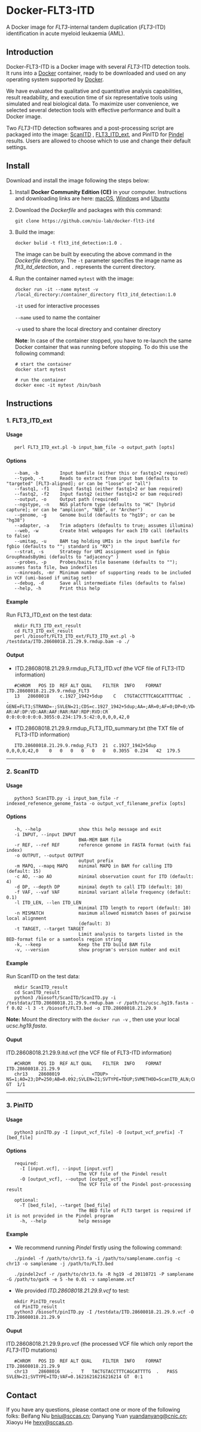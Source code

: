 # Docker-FLT3-ITD
A Docker image for *FLT3*-internal tandem duplication (*FLT3*-ITD) identification in acute myeloid leukaemia (AML).

## Introduction

Docker-FLT3-ITD is a Docker image with several *FLT3*-ITD detection tools. It runs into a [Docker](https://www.docker.com/) container, ready to be downloaded and used on any operating system supported by [Docker](https://www.docker.com/).

We have evaluated the qualitative and quantitative analysis capabilities, result readability, and execution time of six representative tools using simulated and real biological data. To maximize user convenience, we selected several detection tools with effective performance and built a Docker image.

Two *FLT3*-ITD detection softwares and a post-processing script are packaged into the image: [ScanITD](https://github.com/ylab-hi/ScanITD) , [FLT3_ITD_ext](https://github.com/ht50/FLT3_ITD_ext), and PinITD for [Pindel](https://github.com/genome/pindel) results. Users are allowed to choose which to use and change their default settings.

## Install

Download and install the image following the steps below:

1. Install **Docker Community Edition (CE)** in your computer. Instructions and downloading links are here: [macOS](https://hub.docker.com/editions/community/docker-ce-desktop-mac), [Windows](https://hub.docker.com/editions/community/docker-ce-desktop-windows) and [Ubuntu](https://docs.docker.com/install/linux/docker-ce/ubuntu/)

2. Download the *Dockerfile* and packages with this command:

   ```
   git clone https://github.com/niu-lab/docker-flt3-itd
   ```

3. Build the image:

   ```
   docker bulid -t flt3_itd_detection:1.0 .
   ```

   The image can be built by executing the above command in the *Dockerfile* directory. The `-t` parameter specifies the image name as *flt3_itd_detection*, and `.` represents the current directory.

4. Run the container named `mytest` with the image:

   ```
   docker run -it --name mytest -v /local_directory:/container_directory flt3_itd_detection:1.0 
   ```

   `-it` used for interactive processes

   `--name` used to name the container

   `-v` used to share the local directory and container directory
   
   **Note**: In case of the container stopped, you have to re-launch the same Docker container that was running before stopping. To do this use the following command:
   
   ```
   # start the container 
   docker start mytest
   
   # run the container
   docker exec -it mytest /bin/bash
   ```

## Instructions

### 1. FLT3_ITD_ext

#### Usage

```
   perl FLT3_ITD_ext.pl -b input_bam_file -o output_path [opts]
```

#### Options

```
   --bam, -b        Input bamfile (either this or fastq1+2 required)
   --typeb, -t      Reads to extract from input bam (defaults to "targeted" [FLT3-aligned]; or can be "loose" or "all")
   --fastq1, -f1    Input fastq1 (either fastq1+2 or bam required)
   --fastq2, -f2    Input fastq2 (either fastq1+2 or bam required)
   --output, -o     Output path (required)
   --ngstype, -n    NGS platform type (defaults to "HC" [hybrid capture]; or can be "amplicon", "NEB", or "Archer")
   --genome, -g     Genome build (defaults to "hg19"; or can be "hg38")
   --adapter, -a    Trim adapters (defaults to true; assumes illumina)
   --web, -w        Create html webpages for each ITD call (defaults to false)
   --umitag, -u     BAM tag holding UMIs in the input bamfile for fgbio (defaults to ""; standard is "RX")
   --strat, -s      Strategy for UMI assignment used in fgbio GroupReadsByUmi (defaults to "adjacency" )
   --probes, -p     Probes/baits file basename (defaults to ""); assumes fasta file, bwa indexfiles
   --minreads, -mr  Minimum number of supporting reads to be included in VCF (umi-based if umitag set)
   --debug, -d      Save all intermediate files (defaults to false)
   --help, -h       Print this help
```

#### Example

Run FLT3_ITD_ext on the test data:

```
   mkdir FLT3_ITD_ext_result
   cd FLT3_ITD_ext_result
   perl /biosoft/FLT3_ITD_ext/FLT3_ITD_ext.pl -b /testdata/ITD.28608018.21.29.9.rmdup.bam -o ./
```

#### Output 

*  ITD.28608018.21.29.9.rmdup_FLT3_ITD.vcf  (the VCF file of FLT3-ITD information)

```
   #CHROM	POS	ID	REF	ALT	QUAL	FILTER	INFO	FORMAT	ITD.28608018.21.29.9.rmdup_FLT3	
   13	28608018	c.1927_1942+5dup	C	CTGTACCTTTCAGCATTTTGAC	.	.	GENE=FLT3;STRAND=-;SVLEN=21;CDS=c.1927_1942+5dup;AA=;AR=0;AF=0;DP=0;VD=0;AAR=0;AAF=0;RAR=0.3055;RAF=0.234;RDP=179.5;RVD=42;SAMPLE=ITD.28608018.21.29.9.rmdup_FLT3	AR:AF:DP:VD:AAR:AAF:RAR:RAF:RDP:RVD:CR	0:0:0:0:0:0:0.3055:0.234:179.5:42:0,0,0,0,42,0
```

*  ITD.28608018.21.29.9.rmdup_FLT3_ITD_summary.txt  (the TXT file of FLT3-ITD information)

```
   ITD.28608018.21.29.9.rmdup_FLT3	21	c.1927_1942+5dup		0,0,0,0,42,0	0	0	0	0	0	0	0.3055	0.234	42	179.5
```
****
### 2. ScanITD

#### Usage

```
   python3 ScanITD.py -i input_bam_file -r indexed_refenence_genome_fasta -o output_vcf_filename_prefix [opts]
```

#### Options

```
   -h, --help              show this help message and exit
   -i INPUT, --input INPUT
                           BWA-MEM BAM file
   -r REF, --ref REF       reference genome in FASTA format (with fai index)
   -o OUTPUT, --output OUTPUT
                           output prefix
   -m MAPQ, --mapq MAPQ    minimal MAPQ in BAM for calling ITD (default: 15)
   -c AO, --ao AO          minimal observation count for ITD (default: 4)
   -d DP, --depth DP       minimal depth to call ITD (default: 10)
   -f VAF, --vaf VAF       minimal variant allele frequency (default: 0.1)
   -l ITD_LEN, --len ITD_LEN
                           minimal ITD length to report (default: 10)
   -n MISMATCH             maximum allowed mismatch bases of pairwise local alignment  
                           (default: 3)
   -t TARGET, --target TARGET
                           Limit analysis to targets listed in the BED-format file or a samtools region string
   -k, --keep              Keep the ITD build BAM file
   -v, --version           show program's version number and exit
```

#### Example

Run ScanITD on the test data:

```
   mkdir ScanITD_result
   cd ScanITD_result
   python3 /biosoft/ScanITD/ScanITD.py -i /testdata/ITD.28608018.21.29.9.rmdup.bam -r /path/to/ucsc.hg19.fasta -f 0.02 -l 3 -t /biosoft/FLT3.bed -o ITD.28608018.21.29.9
```

**Note:** Mount the directory with the `docker run -v` , then use your local *ucsc.hg19.fasta*.

#### Ouput

ITD.28608018.21.29.9.itd.vcf   (the VCF file of FLT3-ITD information)

```
   #CHROM	POS	ID	REF	ALT	QUAL	FILTER	INFO	FORMAT	ITD.28608018.21.29.9
   chr13	28608019	.	.	<TDUP>	.	.	NS=1;AO=23;DP=250;AB=0.092;SVLEN=21;SVTYPE=TDUP;SVMETHOD=ScanITD_ALN;CHR2=chr13;END=28608039	GT	1/1
```  
****
### 3. PinITD

#### Usage

```
   python3 pinITD.py -I [input_vcf_file] -O [output_vcf_prefix] -T [bed_file]
```

#### Options

```
   required:
     -I [input.vcf], --input [input.vcf]
                           The VCF file of the Pindel result
     -O [output_vcf], --output [output_vcf]
                           The VCF file of the Pindel post-processing result

   optional:
     -T [bed_file], --target [bed_file]
                           The BED file of FLT3 target is required if it is not provided in the Pindel program
     -h, --help            help message
```

#### Example

*  We recommend running *Pindel* firstly using the following command:

```
   ./pindel -f /path/to/chr13.fa -i /path/to/samplename.config -c chr13 -o samplename -j /path/to/FLT3.bed

   ./pindel2vcf -r /path/to/chr13.fa -R hg19 -d 20110721 -P samplename -G /path/to/gatk -e 5 -he 0.01 -v samplename.vcf
```

*  We provided *ITD.28608018.21.29.9.vcf* to test:

```
   mkdir PinITD_result
   cd PinITD_result
   python3 /biosoft/pinITD.py -I /testdata/ITD.28608018.21.29.9.vcf -O ITD.28608018.21.29.9
```

#### Ouput

ITD.28608018.21.29.9.pro.vcf   (the processed VCF file which only report the *FLT3*-ITD mutations)

```
   #CHROM	POS	ID	REF	ALT	QUAL	FILTER	INFO	FORMAT	ITD.28608018.21.29.9	
   chr13	28608016	.	T	TACTGTACCTTTCAGCATTTTG	.	PASS	SVLEN=21;SVTYPE=ITD;VAF=0.16216216216216214	GT	0:1
```  

## Contact

If you have any questions, please contact one or more of the following folks: Beifang Niu [bniu@sccas.cn](mailto:bniu@sccas.cn); Danyang Yuan [yuandanyang@cnic.cn](mailto:yuandanyang@cnic.cn); Xiaoyu He [hexy@sccas.cn](mailto:hexy@sccas.cn).
